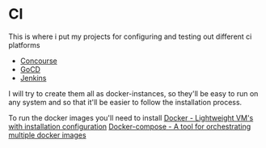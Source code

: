 # CI

This is where i put my projects
for configuring and testing out different ci platforms

* [Concourse](http://concourse.ci/)
* [GoCD](https://www.go.cd/)
* [Jenkins](https://jenkins.io/)

I will try to create them all as docker-instances, so they'll be easy to run on any system
and so that it'll be easier to follow the installation process.

To run the docker images you'll need to install
[Docker - Lightweight VM's with installation configuration](https://www.docker.com/)
[Docker-compose - A tool for orchestrating multiple docker images](https://docs.docker.com/compose/)